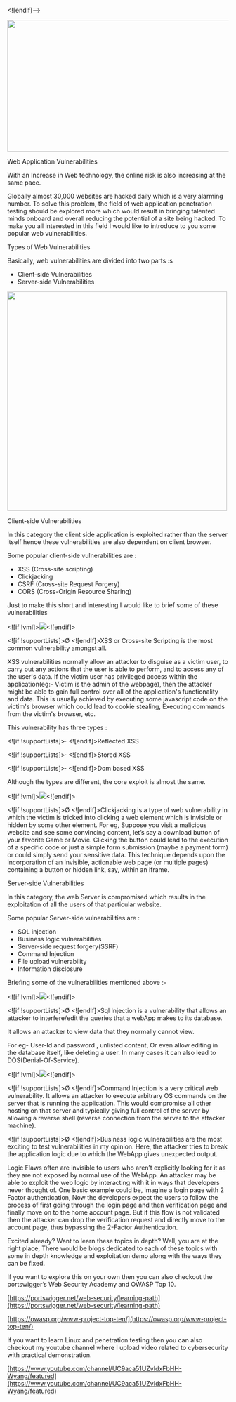 <![endif]-->

<img src="https://encrypted-tbn0.gstatic.com/images?q=tbn:ANd9GcR3EncqL79tlne-eceqV5D6oOGoZ1FSyxjraQ&usqp=CAU" width="700" height="300">

Web Application Vulnerabilities

With an Increase in Web technology, the online risk is also increasing at the same pace.

Globally almost 30,000 websites are hacked daily which is a very alarming number. To solve this problem, the field of web application penetration testing should be explored more which would result in bringing talented minds onboard and overall reducing the potential of a site being hacked. To make you all interested in this field I would like to introduce to you some popular web vulnerabilities.

Types of Web Vulnerabilities

Basically, web vulnerabilities are divided into two parts :s

-   Client-side Vulnerabilities
-   Server-side Vulnerabilities

<img src="https://careerkarma.com/blog/wp-content/uploads/2019/08/client-side-vs-server-side.jpg" widht="600" height="500">

Client-side Vulnerabilities

In this category the client side application is exploited rather than the server itself hence these vulnerabilities are also dependent on client browser.

Some popular client-side vulnerabilities are :

-   XSS (Cross-site scripting)
-   Clickjacking
-   CSRF (Cross-site Request Forgery)
-   CORS (Cross-Origin Resource Sharing)

Just to make this short and interesting I would like to brief some of these vulnerabilities

<![if !vml]>![](https://1tskcg39n5iu1jl9xp2ze2ma-wpengine.netdna-ssl.com/wp-content/uploads/2019/05/cross-site-scripting-example.png)<![endif]>

<![if !supportLists]>Ø <![endif]>XSS or Cross-site Scripting is the most common vulnerability amongst all.

XSS vulnerabilities normally allow an attacker to disguise as a victim user, to carry out any actions that the user is able to perform, and to access any of the user's data. If the victim user has privileged access within the application(eg:- Victim is the admin of the webpage), then the attacker might be able to gain full control over all of the application's functionality and data. This is usually achieved by executing some javascript code on the victim's browser which could lead to cookie stealing, Executing commands from the victim's browser, etc.

This vulnerability has three types :

<![if !supportLists]>· <![endif]>Reflected XSS

<![if !supportLists]>· <![endif]>Stored XSS

<![if !supportLists]>· <![endif]>Dom based XSS

Although the types are different, the core exploit is almost the same.

<![if !vml]>![](https://upload.wikimedia.org/wikipedia/commons/0/0f/Clickjacking.png)<![endif]>

<![if !supportLists]>Ø <![endif]>Clickjacking is a type of web vulnerability in which the victim is tricked into clicking a web element which is invisible or hidden by some other element. For eg, Suppose you visit a malicious website and see some convincing content, let’s say a download button of your favorite Game or Movie. Clicking the button could lead to the execution of a specific code or just a simple form submission (maybe a payment form) or could simply send your sensitive data. This technique depends upon the incorporation of an invisible, actionable web page (or multiple pages) containing a button or hidden link, say, within an iframe.

Server-side Vulnerabilities

In this category, the web Server is compromised which results in the exploitation of all the users of that particular website.

Some popular Server-side vulnerabilities are :

-   SQL injection
-   Business logic vulnerabilities
-   Server-side request forgery(SSRF)
-   Command Injection
-   File upload vulnerability
-   Information disclosure

Briefing some of the vulnerabilities mentioned above :-

<![if !vml]>![](https://assets.website-files.com/5ff66329429d880392f6cba2/608958ea27293628afb3b58b_SQL%20injection%20work.jpg)<![endif]>

<![if !supportLists]>Ø <![endif]>Sql Injection is a vulnerability that allows an attacker to interfere/edit the queries that a webApp makes to its database.

It allows an attacker to view data that they normally cannot view.

For eg- User-Id and password , unlisted content, Or even allow editing in the database itself, like deleting a user. In many cases it can also lead to DOS(Denial-Of-Service).

<![if !vml]>![](https://www.cloudprotector.com/wp-content/uploads/2021/06/1-768x309.png)<![endif]>

<![if !supportLists]>Ø <![endif]>Command Injection is a very critical web vulnerability. It allows an attacker to execute arbitrary OS commands on the server that is running the application. This would compromise all other hosting on that server and typically giving full control of the server by allowing a reverse shell (reverse connection from the server to the attacker machine).

<![if !supportLists]>Ø <![endif]>Business logic vulnerabilities are the most exciting to test vulnerabilities in my opinion. Here, the attacker tries to break the application logic due to which the WebApp gives unexpected output.

Logic Flaws often are invisible to users who aren’t explicitly looking for it as they are not exposed by normal use of the WebApp. An attacker may be able to exploit the web logic by interacting with it in ways that developers never thought of. One basic example could be, imagine a login page with 2 Factor authentication, Now the developers expect the users to follow the process of first going through the login page and then verification page and finally move on to the home account page. But if this flow is not validated then the attacker can drop the verification request and directly move to the account page, thus bypassing the 2-Factor Authentication.

Excited already? Want to learn these topics in depth? Well, you are at the right place, There would be blogs dedicated to each of these topics with some in depth knowledge and exploitation demo along with the ways they can be fixed.

If you want to explore this on your own then you can also checkout the portswigger’s Web Security Academy and OWASP Top 10.

[https://portswigger.net/web-security/learning-path](https://portswigger.net/web-security/learning-path)

[https://owasp.org/www-project-top-ten/](https://owasp.org/www-project-top-ten/)

If you want to learn Linux and penetration testing then you can also checkout my youtube channel where I upload video related to cybersecurity with practical demonstration.

[https://www.youtube.com/channel/UC9aca51UZvIdxFbHH-Wyang/featured](https://www.youtube.com/channel/UC9aca51UZvIdxFbHH-Wyang/featured)